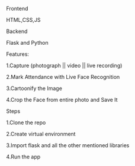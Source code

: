 Frontend

HTML,CSS,JS

Backend

Flask and Python

Features:

1.Capture (photograph || video || live recording)

2.Mark Attendance with Live Face Recognition

3.Cartoonify the Image

4.Crop the Face from entire photo and Save It

Steps

1.Clone the repo

2.Create virtual environment

3.Import flask and all the other mentioned libraries

4.Run the app
